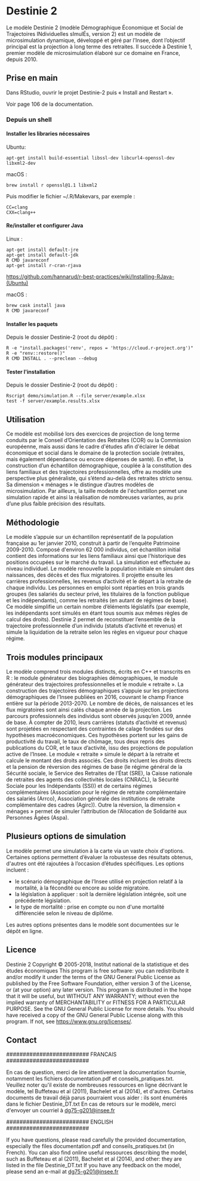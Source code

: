 # Destinie 2

Le modèle Destinie 2 (modèle Démographique Économique et Social de Trajectoires INdividuelles sImulÉs, version 2) est un modèle de microsimulation dynamique, développé et géré par l’Insee, dont l’objectif principal est la projection à long terme des retraites. Il succède à Destinie 1, premier modèle de microsimulation élaboré sur ce domaine en France, depuis 2010.


## Prise en main

Dans RStudio, ouvrir le projet Destinie-2 puis « Install and Restart ».

Voir page 106 de la documentation.


### Depuis un shell


#### Installer les libraries nécessaires

Ubuntu:

```
apt-get install build-essential libssl-dev libcurl4-openssl-dev libxml2-dev
```

macOS :

```
brew install r openssl@1.1 libxml2
```

Puis modifier le fichier ~/.R/Makevars, par exemple :

```
CC=clang
CXX=clang++
```

#### Re/installer et configurer Java

Linux :

```
apt-get install default-jre
apt-get install default-jdk
R CMD javareconf
apt-get install r-cran-rjava
```

https://github.com/hannarud/r-best-practices/wiki/Installing-RJava-(Ubuntu)

macOS :

```
brew cask install java
R CMD javareconf
```

#### Installer les paquets

Depuis le dossier Destinie-2 (root du dépôt) :

```
R -e "install.packages('renv', repos = 'https://cloud.r-project.org')"
R -e "renv::restore()"
R CMD INSTALL . --preclean --debug
```


#### Tester l'installation

Depuis le dossier Destinie-2 (root du dépôt) :

```
Rscript demo/simulation.R --file server/example.xlsx
test -f server/example.results.xlsx
```


## Utilisation

Ce modèle est mobilisé lors des exercices de projection de long terme conduits par le Conseil d’Orientation des Retraites (COR) ou la Commission européenne, mais aussi dans le cadre d'études afin d'éclairer le débat économique et social dans le domaine de la protection sociale (retraites, mais également dépendance ou encore dépenses de santé). En effet, la construction d’un échantillon démographique, couplée à la constitution des liens familiaux et des trajectoires professionnelles, offre au modèle une perspective plus généraliste, qui s’étend au-delà des retraites stricto sensu. Sa dimension « ménages » le distingue d’autres modèles de microsimulation. Par ailleurs, la taille modeste de l'échantillon permet une simulation rapide et ainsi la réalisation de nombreuses variantes, au prix d’une plus faible précision des résultats.



## Méthodologie

Le modèle s’appuie sur un échantillon représentatif de la population française au 1er janvier 2010, construit à partir de l’enquête Patrimoine 2009-2010. Composé d'environ 62 000 individus, cet échantillon initial contient des informations sur les liens familiaux ainsi que l'historique des positions occupées sur le marché du travail.
La simulation est effectuée au niveau individuel. Le modèle renouvelle la population initiale en simulant des naissances, des décès et des flux migratoires. Il projette ensuite les carrières professionnelles, les revenus d’activité et le départ à la retraite de chaque individu.
Les personnes en emploi sont réparties en trois grands groupes (les salariés du secteur privé, les titulaires de la fonction publique et les indépendants), comme les retraités (en autant de régimes de base). Ce modèle simplifie un certain nombre d’éléments législatifs (par exemple, les indépendants sont simulés en étant tous soumis aux mêmes règles de calcul des droits). Destinie 2 permet de reconstituer l’ensemble de la trajectoire professionnelle d’un individu (statuts d’activité et revenus) et simule la liquidation de la retraite selon les règles en vigueur pour chaque régime.

## Trois modules principaux

Le modèle comprend trois modules distincts, écrits en C++ et transcrits en R : le module générateur des biographies démographiques, le module générateur des trajectoires professionnelles et le module «  retraite ».
La construction des trajectoires démographiques s’appuie sur les projections démographiques de l’Insee publiées en 2016, couvrant le champ France entière sur la période 2013-2070. Le nombre de décès, de naissances et les flux migratoires sont ainsi calés chaque année de la projection.
Les parcours professionnels des individus sont observés jusqu’en 2009, année de base. À compter de 2010, leurs carrières (statuts d’activité et revenus) sont projetées en respectant des contraintes de calage fondées sur des hypothèses macroéconomiques. Ces hypothèses portent sur les gains de productivité du travail, le taux de chômage, tous deux repris des publications du COR, et le taux d’activité, issu des projections de population active de l’Insee.
Le module « retraite » simule le départ à la retraite et calcule le montant des droits associés. Ces droits incluent les droits directs et la pension de réversion des régimes de base (le régime général de la Sécurité sociale, le Service des Retraites de l’État (SRE), la Caisse nationale de retraites des agents des collectivités locales (CNRACL), la Sécurité Sociale pour les Indépendants (SSI)) et de certains régimes complémentaires (Association pour le régime de retraite complémentaire des salariés (Arrco), Association générale des institutions de retraite complémentaire des cadres (Agirc)). Outre la réversion, la dimension « ménages » permet de simuler l’attribution de l’Allocation de Solidarité aux Personnes Âgées (Aspa).

## Plusieurs options de simulation

Le modèle permet une simulation à la carte via un vaste choix d'options. Certaines options permettent d’évaluer la robustesse des résultats obtenus, d'autres ont été rajoutées à l’occasion d’études spécifiques. Les options incluent :
- le scénario démographique de l’Insee utilisé en projection relatif à la mortalité, à la fécondité ou encore au solde migratoire.
- la législation à appliquer : soit la dernière législation intégrée, soit une précédente législation.
- le type de mortalité : prise en compte ou non d'une mortalité différenciée selon le niveau de diplôme.

Les autres options présentes dans le modèle sont documentées sur le dépôt en ligne.

## Licence
Destinie 2
Copyright © 2005-2018, Institut national de la statistique et des études économiques
This program is free software: you can redistribute it and/or modify
it under the terms of the GNU General Public License as published by
the Free Software Foundation, either version 3 of the License, or
(at your option) any later version.
This program is distributed in the hope that it will be useful,
but WITHOUT ANY WARRANTY; without even the implied warranty of
MERCHANTABILITY or FITNESS FOR A PARTICULAR PURPOSE.  See the
GNU General Public License for more details.
You should have received a copy of the GNU General Public License
along with this program.  If not, see <https://www.gnu.org/licenses/>.

## Contact
#########################	FRANCAIS	#########################

En cas de question, merci de lire attentivement la documentation fournie,
notamment les fichiers documentation.pdf et conseils_pratiques.txt.
Veuillez noter qu'il existe de nombreuses ressources en ligne décrivant le
modèle, tel Buffeteau et al (2011), Bachelet et al (2014), et d'autres.
Certains documents de travail déjà parus pourraient vous aider : ils sont
énumérés dans le fichier Destinie_DT.txt
En cas de retours sur le modèle, merci d'envoyer un courriel à
dg75-g201@insee.fr

#########################	ENGLISH		#########################

If you have questions, please read carefully the provided documentation,
especially the files documentation.pdf and conseils_pratiques.txt (in French).
You can also find online useful ressources describing the model,
such as Buffeteau et al (2011), Bachelet et al (2014), and other:
they are listed in the file Destinie_DT.txt
If you have any feedback on the model, please send an e-mail at
dg75-g201@insee.fr



